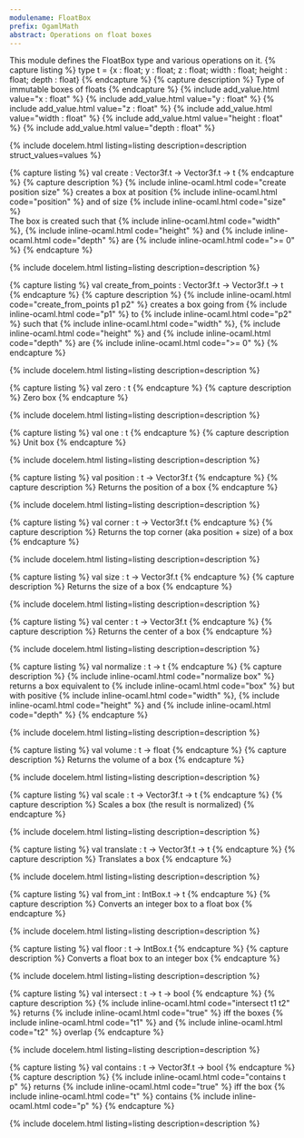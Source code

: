 ```yaml
---
modulename: FloatBox 
prefix: OgamlMath
abstract: Operations on float boxes
---
```



This module defines the FloatBox type and various operations on it.
{% capture listing %}
type t = {x : float; y : float; z : float; width : float; height : float; depth : float}
{% endcapture %}
{% capture description %}
Type of immutable boxes of floats
{% endcapture %}
{% include add_value.html value="x : float" %}
{% include add_value.html value="y : float" %}
{% include add_value.html value="z : float" %}
{% include add_value.html value="width : float" %}
{% include add_value.html value="height : float" %}
{% include add_value.html value="depth : float" %}

{% include docelem.html listing=listing description=description struct_values=values  %}

{% capture listing %}
val create : Vector3f.t -> Vector3f.t -> t
{% endcapture %}
{% capture description %}
{% include inline-ocaml.html code="create position size" %} creates a box at position {% include inline-ocaml.html code="position" %} and
 of size {% include inline-ocaml.html code="size" %}<br/>
 The box is created such that {% include inline-ocaml.html code="width" %}, {% include inline-ocaml.html code="height" %} and {% include inline-ocaml.html code="depth" %} are {% include inline-ocaml.html code=">= 0" %}
{% endcapture %}

{% include docelem.html listing=listing description=description   %}

{% capture listing %}
val create_from_points : Vector3f.t -> Vector3f.t -> t
{% endcapture %}
{% capture description %}
{% include inline-ocaml.html code="create_from_points p1 p2" %} creates a box going from {% include inline-ocaml.html code="p1" %} to {% include inline-ocaml.html code="p2" %} 
 such that {% include inline-ocaml.html code="width" %}, {% include inline-ocaml.html code="height" %} and {% include inline-ocaml.html code="depth" %} are {% include inline-ocaml.html code=">= 0" %}
{% endcapture %}

{% include docelem.html listing=listing description=description   %}

{% capture listing %}
val zero : t
{% endcapture %}
{% capture description %}
Zero box
{% endcapture %}

{% include docelem.html listing=listing description=description   %}

{% capture listing %}
val one : t
{% endcapture %}
{% capture description %}
Unit box
{% endcapture %}

{% include docelem.html listing=listing description=description   %}

{% capture listing %}
val position : t -> Vector3f.t
{% endcapture %}
{% capture description %}
Returns the position of a box
{% endcapture %}

{% include docelem.html listing=listing description=description   %}

{% capture listing %}
val corner : t -> Vector3f.t
{% endcapture %}
{% capture description %}
Returns the top corner (aka position + size) of a box
{% endcapture %}

{% include docelem.html listing=listing description=description   %}

{% capture listing %}
val size : t -> Vector3f.t
{% endcapture %}
{% capture description %}
Returns the size of a box
{% endcapture %}

{% include docelem.html listing=listing description=description   %}

{% capture listing %}
val center : t -> Vector3f.t
{% endcapture %}
{% capture description %}
Returns the center of a box
{% endcapture %}

{% include docelem.html listing=listing description=description   %}

{% capture listing %}
val normalize : t -> t
{% endcapture %}
{% capture description %}
{% include inline-ocaml.html code="normalize box" %} returns a box equivalent to {% include inline-ocaml.html code="box" %} but with
positive {% include inline-ocaml.html code="width" %}, {% include inline-ocaml.html code="height" %} and {% include inline-ocaml.html code="depth" %}
{% endcapture %}

{% include docelem.html listing=listing description=description   %}

{% capture listing %}
val volume : t -> float
{% endcapture %}
{% capture description %}
Returns the volume of a box
{% endcapture %}

{% include docelem.html listing=listing description=description   %}

{% capture listing %}
val scale : t -> Vector3f.t -> t
{% endcapture %}
{% capture description %}
Scales a box (the result is normalized)
{% endcapture %}

{% include docelem.html listing=listing description=description   %}

{% capture listing %}
val translate : t -> Vector3f.t -> t
{% endcapture %}
{% capture description %}
Translates a box
{% endcapture %}

{% include docelem.html listing=listing description=description   %}

{% capture listing %}
val from_int : IntBox.t -> t
{% endcapture %}
{% capture description %}
Converts an integer box to a float box
{% endcapture %}

{% include docelem.html listing=listing description=description   %}

{% capture listing %}
val floor : t -> IntBox.t
{% endcapture %}
{% capture description %}
Converts a float box to an integer box
{% endcapture %}

{% include docelem.html listing=listing description=description   %}

{% capture listing %}
val intersect : t -> t -> bool
{% endcapture %}
{% capture description %}
{% include inline-ocaml.html code="intersect t1 t2" %} returns {% include inline-ocaml.html code="true" %} iff the boxes {% include inline-ocaml.html code="t1" %} and {% include inline-ocaml.html code="t2" %} overlap
{% endcapture %}

{% include docelem.html listing=listing description=description   %}

{% capture listing %}
val contains : t -> Vector3f.t -> bool
{% endcapture %}
{% capture description %}
{% include inline-ocaml.html code="contains t p" %} returns {% include inline-ocaml.html code="true" %} iff the box {% include inline-ocaml.html code="t" %} contains {% include inline-ocaml.html code="p" %}
{% endcapture %}

{% include docelem.html listing=listing description=description   %}

